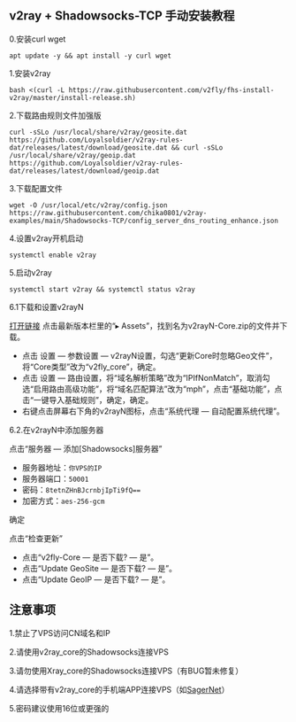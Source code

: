 ## v2ray + Shadowsocks-TCP 手动安装教程

0.安装curl wget
```
apt update -y && apt install -y curl wget
```

1.安装v2ray
```
bash <(curl -L https://raw.githubusercontent.com/v2fly/fhs-install-v2ray/master/install-release.sh)
```

2.下载路由规则文件加强版
```
curl -sSLo /usr/local/share/v2ray/geosite.dat https://github.com/Loyalsoldier/v2ray-rules-dat/releases/latest/download/geosite.dat && curl -sSLo /usr/local/share/v2ray/geoip.dat https://github.com/Loyalsoldier/v2ray-rules-dat/releases/latest/download/geoip.dat
```

3.下载配置文件
```
wget -O /usr/local/etc/v2ray/config.json https://raw.githubusercontent.com/chika0801/v2ray-examples/main/Shadowsocks-TCP/config_server_dns_routing_enhance.json
```

4.设置v2ray开机启动
```
systemctl enable v2ray
```

5.启动v2ray
```
systemctl start v2ray && systemctl status v2ray
```

6.1下载和设置v2rayN

[打开链接](https://github.com/2dust/v2rayN/releases) 点击最新版本栏里的“▸ Assets”，找到名为v2rayN-Core.zip的文件并下载。

- 点击 设置 — 参数设置 — v2rayN设置，勾选“更新Core时忽略Geo文件”，将“Core类型”改为“v2fly_core”，确定。
- 点击 设置 — 路由设置，将“域名解析策略”改为“IPIfNonMatch”，取消勾选“启用路由高级功能”，将“域名匹配算法”改为“mph”，点击“基础功能”，点击“一键导入基础规则”，确定，确定。
- 右键点击屏幕右下角的v2rayN图标，点击“系统代理 — 自动配置系统代理”。

6.2.在v2rayN中添加服务器

点击“服务器 — 添加[Shadowsocks]服务器”
- 服务器地址：`你VPS的IP`
- 服务器端口：`50001`
- 密码：`8tetnZHnBJcrnbjIpTi9fQ==`
- 加密方式：`aes-256-gcm`

确定

点击“检查更新”
- 点击“v2fly-Core — 是否下载? — 是”。
- 点击“Update GeoSite — 是否下载? — 是”。
- 点击“Update GeoIP — 是否下载? — 是”。

## 注意事项

1.禁止了VPS访问CN域名和IP

2.请使用v2ray_core的Shadowsocks连接VPS

3.请勿使用Xray_core的Shadowsocks连接VPS（有BUG暂未修复）

4.请选择带有v2ray_core的手机端APP连接VPS（如[SagerNet](https://github.com/SagerNet/SagerNet)）

5.密码建议使用16位或更强的

